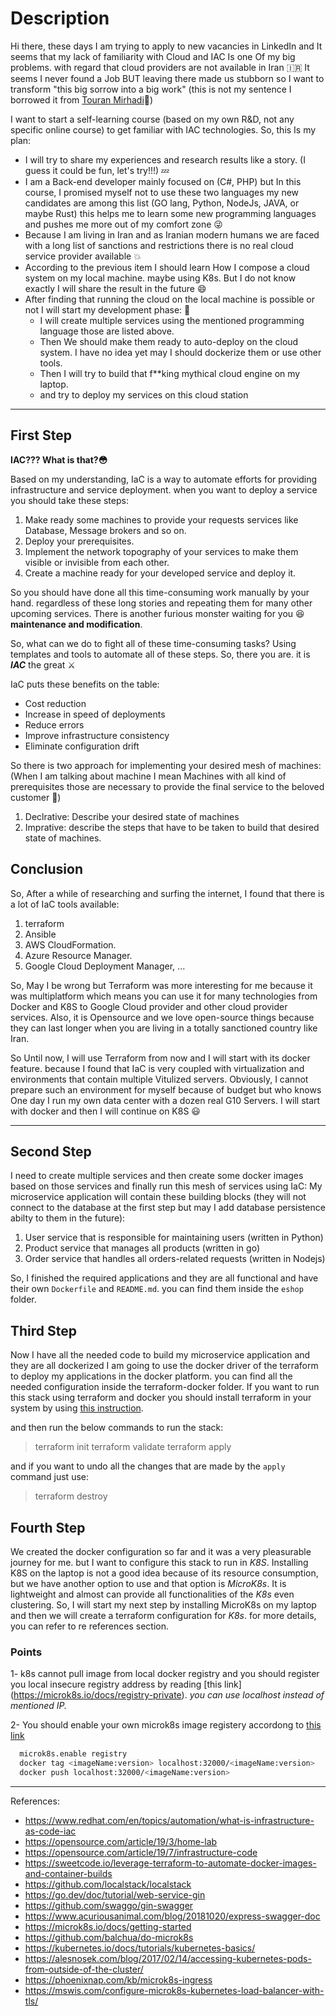 # Description

Hi there, these days I am trying to apply to new vacancies in LinkedIn and It seems that my lack of familiarity with Cloud and IAC Is one Of my big problems. with regard that cloud providers are not available in Iran 🇮🇷
It seems I never found a Job BUT leaving there made us stubborn so I want to transform "this big sorrow into a big work" (this is not my sentence I borrowed it from [Touran Mirhadi](https://en.wikipedia.org/wiki/Touran_Mirhadi)🌹)

I want to start a self-learning course (based on my own R&D, not any specific online course) to get familiar with IAC technologies. So, this Is my plan:

- I will try to share my experiences and research results like a story. (I guess it could be fun, let's try!!!) 💤
- I am a Back-end developer  mainly focused on (C#, PHP) but In this course, I promised myself not to use these two languages my new candidates are among this
 list (GO lang, Python, NodeJs, JAVA, or maybe Rust) this helps me to learn some new programming languages and pushes me more out of my comfort zone 😜
- Because I am living in Iran and as Iranian modern humans we are faced with a long list of sanctions and restrictions there is no real cloud service provider available 💥
- According to the previous item I should learn How I compose a cloud system on my local machine. maybe using K8s. But I do not know exactly I will share the result in the future 😄
- After finding that running the cloud on the local machine is possible or not I will start my development phase: 🎉
  - I will create multiple services using the mentioned programming language those are listed above.
  - Then We should make them ready to auto-deploy on the cloud system. I have no idea yet may I should dockerize them or use other tools.
  - Then I will try to build that f**king mythical cloud engine on my laptop.
  - and try to deploy my services on this cloud station

-----

## First Step

**IAC??? What is that?😳**

Based on my understanding, IaC is a way to automate efforts for providing infrastructure and service deployment. when you want to deploy a service you should take these steps:

1. Make ready some machines to provide your requests services like Database, Message brokers and so on.
2. Deploy your prerequisites.
3. Implement the network topography of your services to make them visible or invisible from each other.
4. Create a machine ready for your developed service and deploy it.

So you should have done all this time-consuming work manually by your hand. regardless of these long stories and repeating them for many other upcoming services.
There is another furious monster waiting for you 😆 **maintenance and modification**.

So, what can we do to fight all of these time-consuming tasks?
Using templates and tools to automate all of these steps. So, there you are. it is ***IAC*** the great ⚔️

IaC puts these benefits on the table:

- Cost reduction
- Increase in speed of deployments
- Reduce errors
- Improve infrastructure consistency
- Eliminate configuration drift
  
So there is two approach for implementing your desired mesh of machines: (When I am talking about machine I mean Machines with all kind of prerequisites those are necessary to provide the final service to the beloved customer 🤗)

1. Declrative: Describe your desired state of machines
2. Imprative: describe the steps that have to be taken to build that desired state of machines.

## Conclusion

So, After a while of researching and surfing the internet, I found that there is a lot of IaC tools available:

1. terraform
2. Ansible
3. AWS CloudFormation.
4. Azure Resource Manager.
5. Google Cloud Deployment Manager, ...

So, May I be wrong but Terraform was more interesting for me because it was multiplatform which means you can use it for many technologies from Docker and K8S to Google Cloud provider and other cloud provider services. Also, it is Opensource and we love open-source things because they can last longer when you are living in a totally sanctioned country like Iran.

So Until now, I will use Terraform from now and I will start with its docker feature. because I found that IaC is very coupled with virtualization and environments that contain multiple Vitulized servers. Obviously, I cannot prepare such an environment for myself because of budget but who knows One day I run my own data center with a dozen real G10 Servers.
I will start with docker and then I will continue on K8S 😃

-----

## Second Step

I need to create multiple services and then create some docker images based on those services and finally run this mesh of services using IaC:
My microservice application will contain these building blocks (they will not connect to the database at the first step but may I add database persistence abilty to them in the future):

1. User service that is responsible for maintaining users (written in Python)
2. Product service that manages all products (written in go)
3. Order service that handles all orders-related requests (written in Nodejs)

So, I finished the required applications and they are all functional and have their own `Dockerfile` and `README.md`. you can find them inside the `eshop` folder.

## Third Step

Now I have all the needed code to build my microservice application and they are all dockerized I am going to use the docker driver of the terraform to deploy my applications in the docker platform.
you can find all the needed configuration inside the terraform-docker folder. If you want to run this stack using terraform and docker you should install terraform in your system by using [this instruction](https://developer.hashicorp.com/terraform/downloads?product_intent=terraform).

and then run the below commands to run the stack:
> terraform init
> terraform validate
> terraform apply

and if you want to undo all the changes that are made by the `apply` command just use:
> terraform destroy

## Fourth Step

We created the docker configuration so far and it was a very pleasurable journey for me. but I want to configure this stack to run in *K8S*. Installing K8S on the laptop is not a good idea because of its resource consumption, but we have another option to use and that option is *MicroK8s*. It is lightweight and almost can provide all functionalities of the *K8s* even clustering. So, I will start my next step by installing MicroK8s on my laptop and then we will create a terraform configuration for *K8s*. for more details, you can refer to re references section.

### Points

1- k8s cannot pull image from local docker registry and you should register you local insecure registry address by reading [this link] (https://microk8s.io/docs/registry-private). *you can use localhost instead of mentioned IP.*

2- You should enable your own microk8s image registery accordong to [this link](https://stackoverflow.com/questions/55297278/how-to-use-local-docker-images-with-microk8s)

```bash
  microk8s.enable registry
  docker tag <imageName:version> localhost:32000/<imageName:version>
  docker push localhost:32000/<imageName:version>
```

-----

References:

- <https://www.redhat.com/en/topics/automation/what-is-infrastructure-as-code-iac>
- <https://opensource.com/article/19/3/home-lab>
- <https://opensource.com/article/19/7/infrastructure-code>
- <https://sweetcode.io/leverage-terraform-to-automate-docker-images-and-container-builds>
- <https://github.com/localstack/localstack>
- <https://go.dev/doc/tutorial/web-service-gin>
- <https://github.com/swaggo/gin-swagger>
- <https://www.acuriousanimal.com/blog/20181020/express-swagger-doc>
- <https://microk8s.io/docs/getting-started>
- <https://github.com/balchua/do-microk8s>
- <https://kubernetes.io/docs/tutorials/kubernetes-basics/>
- <https://alesnosek.com/blog/2017/02/14/accessing-kubernetes-pods-from-outside-of-the-cluster/>
- <https://phoenixnap.com/kb/microk8s-ingress>
- <https://mswis.com/configure-microk8s-kubernetes-load-balancer-with-tls/>